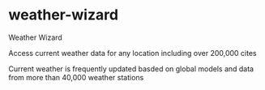 # weather-wizard
Weather Wizard

Access current weather data for any location including over 200,000 cites

Current weather is frequently updated basded on global models and data from more than 40,000 weather stations
